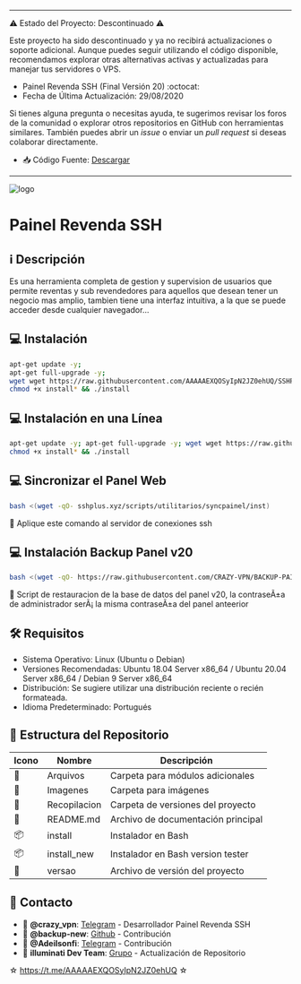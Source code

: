 ﻿----

⚠️ Estado del Proyecto: Descontinuado ⚠️

Este proyecto ha sido descontinuado y ya no recibirá actualizaciones o soporte adicional. Aunque puedes seguir utilizando el código disponible, recomendamos explorar otras alternativas activas y actualizadas para manejar tus servidores o VPS.

* Painel Revenda SSH (Final Versión 20) :octocat:
* Fecha de Última Actualización: 29/08/2020

Si tienes alguna pregunta o necesitas ayuda, te sugerimos revisar los foros de la comunidad o explorar otros repositorios en GitHub con herramientas similares. También puedes abrir un *issue* o enviar un *pull request* si deseas colaborar directamente.

* :inbox_tray: Código Fuente: [Descargar](https://raw.githubusercontent.com/AAAAAEXQOSyIpN2JZ0ehUQ/SSHPLUS-MANAGER-FREE/master/Install/Source-Code-SSHPlus.zip)

----

![logo](https://github.com/AAAAAEXQOSyIpN2JZ0ehUQ/SSHPLUS-MANAGER-FREE/blob/master/Imagenes/photo_2021-10-13_22-35-39.jpg)

# Painel Revenda SSH

## :information_source: Descripción
Es una herramienta completa de gestion y supervision de usuarios que permite
reventas y sub revendedores para aquellos que desean tener un negocio mas amplio,
tambien tiene una interfaz intuitiva, a la que se puede acceder desde cualquier
navegador...

## :computer: Instalación
```bash
apt-get update -y; 
apt-get full-upgrade -y; 
wget wget https://raw.githubusercontent.com/AAAAAEXQOSyIpN2JZ0ehUQ/SSHPLUS-MANAGER-FREE/master/Install/Panel_v20/install; 
chmod +x install* && ./install
```

## :computer: Instalación en una Línea
```bash
apt-get update -y; apt-get full-upgrade -y; wget wget https://raw.githubusercontent.com/AAAAAEXQOSyIpN2JZ0ehUQ/SSHPLUS-MANAGER-FREE/master/Install/Panel_v20/install; 
chmod +x install* && ./install
```

## :computer: Sincronizar el Panel Web

```bash
bash <(wget -qO- sshplus.xyz/scripts/utilitarios/syncpainel/inst)
```

:memo: Aplique este comando al servidor de conexiones ssh

## :computer: Instalación Backup Panel v20

```bash
bash <(wget -qO- https://raw.githubusercontent.com/CRAZY-VPN/BACKUP-PAINEL-V20/master/restaurar.sh)
```

:memo: Script de restauracion de la base de datos del panel v20, 
la contraseÃ±a de administrador serÃ¡ la misma contraseÃ±a del panel anteerior

## :hammer_and_wrench: Requisitos 

- Sistema Operativo: Linux (Ubuntu o Debian)
- Versiones Recomendadas: Ubuntu 18.04 Server x86_64 / Ubuntu 20.04 Server x86_64 / Debian 9 Server x86_64
- Distribución: Se sugiere utilizar una distribución reciente o recién formateada.
- Idioma Predeterminado: Portugués

## :open_file_folder: Estructura del Repositorio

| Icono            | Nombre         | Descripción                               |
|------------------|----------------|-------------------------------------------|
| :file_folder:    | Arquivos       | Carpeta para módulos adicionales          |
| :file_folder:    | Imagenes       | Carpeta para imágenes                     |
| :file_folder:    | Recopilacion   | Carpeta de versiones del proyecto         |
| :book:           | README.md      | Archivo de documentación principal        |
| :package:        | install        | Instalador en Bash                        |
| :package:        | install_new    | Instalador en Bash version tester         |
| :page_facing_up: | versao         | Archivo de versión del proyecto           |

## :email: Contacto 
* :busts_in_silhouette: **@crazy_vpn**: [Telegram](https://t.me/crazy_vpn) - Desarrollador Painel Revenda SSH
* :busts_in_silhouette: **@backup-new**: [Github](https://github.com/backup-new) - Contribución
* :busts_in_silhouette: **@Adeilsonfi**: [Telegram](https://t.me/Adeilsonfi) - Contribución
* :busts_in_silhouette: **illuminati Dev Team**: [Grupo](https://t.me/AAAAAEXQOSyIpN2JZ0ehUQ) - Actualización de Repositorio

☆ https://t.me/AAAAAEXQOSyIpN2JZ0ehUQ ☆
